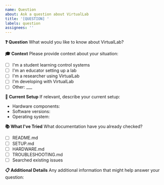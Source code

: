 ```yaml
---
name: Question
about: Ask a question about VirtualLab
title: '[QUESTION] '
labels: question
assignees: ''
---
```


**❓ Question**
What would you like to know about VirtualLab?

**🎓 Context**
Please provide context about your situation:
- [ ] I'm a student learning control systems
- [ ] I'm an educator setting up a lab
- [ ] I'm a researcher using VirtualLab
- [ ] I'm developing with VirtualLab
- [ ] Other: ___

**🔧 Current Setup**
If relevant, describe your current setup:
- Hardware components:
- Software versions:
- Operating system:

**📚 What I've Tried**
What documentation have you already checked?
- [ ] README.md
- [ ] SETUP.md  
- [ ] HARDWARE.md
- [ ] TROUBLESHOOTING.md
- [ ] Searched existing issues

**📋 Additional Details**
Any additional information that might help answer your question:
